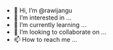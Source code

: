 - 👋 Hi, I’m @rawijangu
- 👀 I’m interested in ...
- 🌱 I’m currently learning ...
- 💞️ I’m looking to collaborate on ...
- 📫 How to reach me ...

<!---
rawijangu/rawijangu is a ✨ special ✨ repository because its `README.md` (this file) appears on your GitHub profile.
You can click the Preview link to take a look at your changes.
--->
